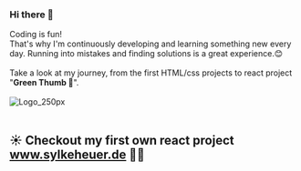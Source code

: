 ### Hi there 👋

Coding is fun!<br>
That's why I'm continuously developing and learning something new every day. Running into mistakes and finding solutions is a great experience.:blush: <br> 
<br>
Take a look at my journey, from the first HTML/css projects to react project "**Green Thumb 🌱**".<br><br>
 ![Logo_250px](https://user-images.githubusercontent.com/87716665/158642000-b4f571aa-8444-4842-9ada-1101efefe016.jpg)
<br>
<br>
## :sunny: Checkout my first own react project www.sylkeheuer.de :lotus_position_woman:
